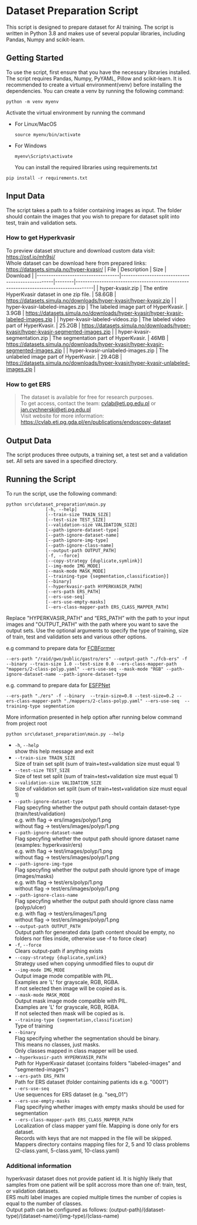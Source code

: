 # Dataset Preparation Script

This script is designed to prepare dataset for AI training.
The script is written in Python 3.8 and makes use of several popular libraries, including Pandas, Numpy and scikit-learn.

## Getting Started

To use the script, first ensure that you have the necessary libraries installed.
The script requires Pandas, Numpy, PyYAML, Pillow and scikit-learn.
It is recommended to create a virtual environment(venv) before installing the dependencies.
You can create a venv by running the following command:

```
python -m venv myenv
```

Activate the virtual environment by running the command

- For Linux/MacOS
  ```
  source myenv/bin/activate
  ```
- For Windows
  ```
  myenv\Scripts\activate
  ```
  You can install the required libraries using requirements.txt

```
pip install -r requirements.txt
```

## Input Data

The script takes a path to a folder containing images as input.
The folder should contain the images that you wish to prepare for dataset split into test, train and validation sets.

### How to get Hyperkvasir

To preview dataset structure and download custom data visit: https://osf.io/mh9sj/  
Whole dataset can be download here from prepared links: https://datasets.simula.no/hyper-kvasir/
| File | Description | Size | Download |
|-----------------------------------|-------------------------------------------------|--------|-------------------------------------------------------------------------------------|
| hyper-kvasir.zip | The entire HyperKvasir dataset in one zip file. | 58.6GB | https://datasets.simula.no/downloads/hyper-kvasir/hyper-kvasir.zip |
| hyper-kvasir-labeled-images.zip | The labeled image part of HyperKvasir. | 3.9GB | https://datasets.simula.no/downloads/hyper-kvasir/hyper-kvasir-labeled-images.zip |
| hyper-kvasir-labeled-videos.zip | The labeled video part of HyperKvasir. | 25.2GB | https://datasets.simula.no/downloads/hyper-kvasir/hyper-kvasir-segmented-images.zip |
| hyper-kvasir-segmentation.zip | The segmentation part of HyperKvasir. | 46MB | https://datasets.simula.no/downloads/hyper-kvasir/hyper-kvasir-segmented-images.zip |
| hyper-kvasir-unlabeled-images.zip | The unlabeled image part of HyperKvasir. | 29.4GB | https://datasets.simula.no/downloads/hyper-kvasir/hyper-kvasir-unlabeled-images.zip |

### How to get ERS

> The dataset is available for free for research purposes.  
> To get access, contact the team: <cvlab@eti.pg.edu.pl> or <jan.cychnerski@eti.pg.edu.pl>  
> Visit website for more information: https://cvlab.eti.pg.gda.pl/en/publications/endoscopy-dataset

## Output Data

The script produces three outputs, a training set, a test set and a validation set. All sets are saved in a specified directory.

## Running the Script

To run the script, use the following command:

```
python src\dataset_preparation\main.py
               [-h, --help]
               [--train-size TRAIN_SIZE]
               [--test-size TEST_SIZE]
               [--validation-size VALIDATION_SIZE]
               [--path-ignore-dataset-type]
               [--path-ignore-dataset-name]
               [--path-ignore-img-type]
               [--path-ignore-class-name]
               [--output-path OUTPUT_PATH]
               [-f, --force]
               [--copy-strategy {duplicate,symlink}]
               [--img-mode IMG_MODE]
               [--mask-mode MASK_MODE]
               [--training-type {segmentation,classification}]
               [--binary]
               [--hyperkvasir-path HYPERKVASIR_PATH]
               [--ers-path ERS_PATH]
               [--ers-use-seq]
               [--ers-use-empty-masks]
               [--ers-class-mapper-path ERS_CLASS_MAPPER_PATH]
```

Replace "HYPERKVASIR_PATH" and “ERS_PATH” with the path to your input images and "OUTPUT_PATH" with the path where you want to save the output sets. Use the optional arguments to specify the type of training, size of train, test and validation sets and various other options.

e.g command to prepare data for [FCBFormer](https://github.com/ESandML/FCBFormer)
```
--ers-path "/raid/gwo/public/gastro/ers" --output-path "./fcb-ers" -f --binary --train-size 1.0 --test-size 0.0 --ers-class-mapper-path "mappers/2-class-polyp.yaml" --ers-use-seq --mask-mode "RGB" --path-ignore-dataset-name --path-ignore-dataset-type
```
e.g. command to prepare data for [ESFPNet](https://github.com/dumyCq/ESFPNet)
```
--ers-path "./ers" -f --binary  --train-size=0.8 --test-size=0.2 --ers-class-mapper-path "./mappers/2-class-polyp.yaml" --ers-use-seq  --training-type segmentation
```

More information presented in help option after running below command from project root  
```
python src\dataset_preparation\main.py --help
```

-   `-h`, `--help`  
show this help message and exit  
- `--train-size TRAIN_SIZE`  
Size of train set split (sum of train+test+validation size must equal 1)
- `--test-size TEST_SIZE`  
Size of test set split (sum of train+test+validation size must equal 1)
- `--validation-size VALIDATION_SIZE`  
Size of validation set split (sum of train+test+validation size must equal 1)
- `--path-ignore-dataset-type`  
Flag specyfing whether the output path should contain dataset-type (train/test/validation)  
e.g. with flag → ers/images/polyp/1.png  
without flag → test/ers/images/polyp/1.png
- `--path-ignore-dataset-name`  
Flag specyfing whether the output path should ignore dataset name (examples: hyperkvasir/ers)  
e.g. with flag → test/images/polyp/1.png  
without flag → test/ers/images/polyp/1.png
- `--path-ignore-img-type`  
Flag specyfing whether the output path should ignore type of image (images/masks)  
e.g. with flag → test/ers/polyp/1.png  
without flag → test/ers/images/polyp/1.png
- `--path-ignore-class-name`  
Flag specyfing whether the output path should ignore class name (polyp/ulcer)  
e.g. with flag -> test/ers/images/1.png  
without flag -> test/ers/images/polyp/1.png
- `--output-path OUTPUT_PATH`  
Output path for generated data (path content should be empty, no folders nor files inside, otherwise use -f to force clear)  
- `-f`, `--force`  
Clears output-path if anything exists  
- `--copy-strategy {duplicate,symlink}`  
Strategy used when copying unmodified files to ouput dir  
- `--img-mode IMG_MODE`  
Output image mode compatible with PIL.  
Examples are 'L' for grayscale, RGB, RGBA.  
If not selected then image will be copied as is.  
- `--mask-mode MASK_MODE`  
Output mask image mode compatible with PIL.  
Examples are 'L' for grayscale, RGB, RGBA.  
If not selected then mask will be copied as is.  
- `--training-type {segmentation,classification}`  
Type of training  
- `--binary`  
Flag specifying whether the segmentation should be binary.  
This means no classes, just masks.  
Only classes mapped in class mapper will be used.  
- `--hyperkvasir-path HYPERKVASIR_PATH`  
Path for HyperKvasir dataset (contains folders "labeled-images" and "segmented-images")  
- `--ers-path ERS_PATH`  
Path for ERS dataset (folder containing patients ids e.g. "0001")  
- `--ers-use-seq`  
Use sequences for ERS dataset (e.g. "seq_01")  
- `--ers-use-empty-masks`  
Flag specifying whether images with empty masks should be used for segmentation  
- `--ers-class-mapper-path ERS_CLASS_MAPPER_PATH`  
Localization of class mapper yaml file.
Mapping is done only for ers dataset.  
Records with keys that are not mapped in the file will be skipped.   
Mappers directory contains mapping files for 2, 5 and 10 class problems (2-class.yaml, 5-class.yaml, 10-class.yaml)


### Additional information
hyperkvasir dataset does not provide patient id. It is highly likely that samples from one patient will be split accross more than one of: train, test, or validation datasets.  
ERS multi label images are copied multiple times  the number of copies is equal to the number of classes.  
Output path can be configured as follows: (output-path)/(dataset-type)/(dataset-name)/(img-type)/(class-name)  